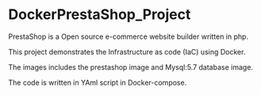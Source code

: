 # DockerPrestaShop_Project
PrestaShop is a Open source e-commerce website builder written in php.

This project demonstrates the Infrastructure as code (IaC) using Docker.

The images includes the prestashop image and Mysql:5.7 database image.

The code is written in YAml script in Docker-compose.

